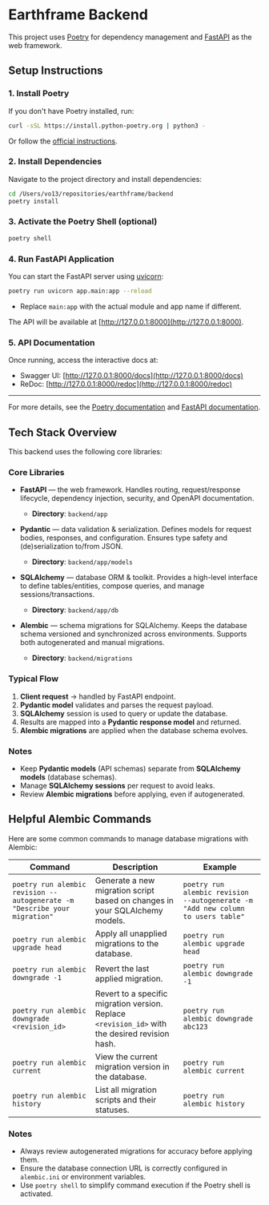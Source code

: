 # Earthframe Backend

This project uses [Poetry](https://python-poetry.org/) for dependency management and [FastAPI](https://fastapi.tiangolo.com/) as the web framework.

## Setup Instructions

### 1. Install Poetry

If you don't have Poetry installed, run:

```bash
curl -sSL https://install.python-poetry.org | python3 -
```

Or follow the [official instructions](https://python-poetry.org/docs/#installation).

### 2. Install Dependencies

Navigate to the project directory and install dependencies:

```bash
cd /Users/vo13/repositories/earthframe/backend
poetry install
```

### 3. Activate the Poetry Shell (optional)

```bash
poetry shell
```

### 4. Run FastAPI Application

You can start the FastAPI server using [uvicorn](https://www.uvicorn.org/):

```bash
poetry run uvicorn app.main:app --reload
```

- Replace `main:app` with the actual module and app name if different.

The API will be available at [http://127.0.0.1:8000](http://127.0.0.1:8000).

### 5. API Documentation

Once running, access the interactive docs at:

- Swagger UI: [http://127.0.0.1:8000/docs](http://127.0.0.1:8000/docs)
- ReDoc: [http://127.0.0.1:8000/redoc](http://127.0.0.1:8000/redoc)

---

For more details, see the [Poetry documentation](https://python-poetry.org/docs/) and [FastAPI documentation](https://fastapi.tiangolo.com/).

## Tech Stack Overview

This backend uses the following core libraries:

### Core Libraries

- **FastAPI** — the web framework.
  Handles routing, request/response lifecycle, dependency injection, security, and OpenAPI documentation.

  - **Directory**: `backend/app`

- **Pydantic** — data validation & serialization.
  Defines models for request bodies, responses, and configuration. Ensures type safety and (de)serialization to/from JSON.

  - **Directory**: `backend/app/models`

- **SQLAlchemy** — database ORM & toolkit.
  Provides a high-level interface to define tables/entities, compose queries, and manage sessions/transactions.

  - **Directory**: `backend/app/db`

- **Alembic** — schema migrations for SQLAlchemy.
  Keeps the database schema versioned and synchronized across environments. Supports both autogenerated and manual migrations.
  - **Directory**: `backend/migrations`

### Typical Flow

1. **Client request** → handled by FastAPI endpoint.
2. **Pydantic model** validates and parses the request payload.
3. **SQLAlchemy** session is used to query or update the database.
4. Results are mapped into a **Pydantic response model** and returned.
5. **Alembic migrations** are applied when the database schema evolves.

### Notes

- Keep **Pydantic models** (API schemas) separate from **SQLAlchemy models** (database schemas).
- Manage **SQLAlchemy sessions** per request to avoid leaks.
- Review **Alembic migrations** before applying, even if autogenerated.

## Helpful Alembic Commands

Here are some common commands to manage database migrations with Alembic:

| **Command**                                                               | **Description**                                                                                 | **Example**                                                                     |
| ------------------------------------------------------------------------- | ----------------------------------------------------------------------------------------------- | ------------------------------------------------------------------------------- |
| `poetry run alembic revision --autogenerate -m "Describe your migration"` | Generate a new migration script based on changes in your SQLAlchemy models.                     | `poetry run alembic revision --autogenerate -m "Add new column to users table"` |
| `poetry run alembic upgrade head`                                         | Apply all unapplied migrations to the database.                                                 | `poetry run alembic upgrade head`                                               |
| `poetry run alembic downgrade -1`                                         | Revert the last applied migration.                                                              | `poetry run alembic downgrade -1`                                               |
| `poetry run alembic downgrade <revision_id>`                              | Revert to a specific migration version. Replace `<revision_id>` with the desired revision hash. | `poetry run alembic downgrade abc123`                                           |
| `poetry run alembic current`                                              | View the current migration version in the database.                                             | `poetry run alembic current`                                                    |
| `poetry run alembic history`                                              | List all migration scripts and their statuses.                                                  | `poetry run alembic history`                                                    |

### Notes

- Always review autogenerated migrations for accuracy before applying them.
- Ensure the database connection URL is correctly configured in `alembic.ini` or environment variables.
- Use `poetry shell` to simplify command execution if the Poetry shell is activated.

